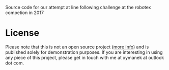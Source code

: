 Source code for our attempt at line following challenge at the robotex competion in 2017

# License

Please note that this is not an open source project ([more info](https://choosealicense.com/no-permission/)) and is published solely for demonstration purposes. If you are interesting in using any piece of this project, please get in touch with me at xymanek at outlook dot com.
